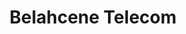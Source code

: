 ---
title: "Belahcene Telecom"
url: /fontenay-aux-roses/belahcene-telecom/
shop: téléphone portable
---